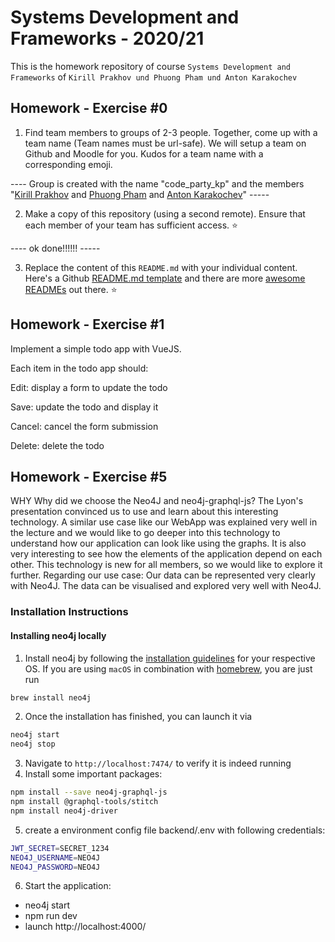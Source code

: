 # Systems Development and Frameworks - 2020/21

This is the homework repository of course `Systems Development and Frameworks` of `Kirill Prakhov und Phuong Pham und Anton Karakochev`

## Homework - Exercise #0

1. Find team members to groups of 2-3 people. Together, come up with a team name (Team names must be url-safe). We will setup a team on Github and Moodle for you. Kudos for a team name with a corresponding emoji.

---- Group is created with the name "code_party_kp" and the members "[Kirill Prakhov](https://github.com/kipmann) and [Phuong Pham](https://github.com/jingyophuong) and [Anton Karakochev](https://github.com/KarakoA)" -----

2. Make a copy of this repository (using a second remote). Ensure that each member of your team has sufficient access. :star:

---- ok done!!!!!! -----

3. Replace the content of this `README.md` with your individual content. Here's a Github [README.md template](https://github.com/othneildrew/Best-README-Template) and there are more [awesome READMEs](https://github.com/matiassingers/awesome-readme) out there. :star:

## Homework - Exercise #1

Implement a simple todo app with VueJS.

Each item in the todo app should:

Edit: display a form to update the todo

Save: update the todo and display it

Cancel: cancel the form submission

Delete: delete the todo

## Homework - Exercise #5
WHY
Why did we choose the Neo4J and neo4j-graphql-js? The Lyon's presentation convinced us to use and learn about this interesting technology. A similar use case like our WebApp was explained very well in the lecture and we would like to go deeper into this technology to understand how our application can look like using the graphs. It is also very interesting to see how the elements of the application depend on each other. This technology is new for all members, so we would like to explore it further. Regarding our use case: Our data can be represented very clearly with Neo4J. The data can be visualised and explored very well with Neo4J.

### Installation Instructions

#### Installing neo4j locally

1. Install neo4j by following the [installation guidelines](https://neo4j.com/docs/operations-manual/current/installation/) for your respective OS. If you are using `macOS` in combination with [homebrew](https://brew.sh/), you are just run
```bash
brew install neo4j
```
2. Once the installation has finished, you can launch it via
```bash
neo4j start
neo4j stop
```
3. Navigate to `http://localhost:7474/` to verify it is indeed running
4. Install some important packages:
```bash
npm install --save neo4j-graphql-js
npm install @graphql-tools/stitch
npm install neo4j-driver
```
5. create a environment config file backend/.env with following credentials:
```bash
JWT_SECRET=SECRET_1234
NEO4J_USERNAME=NEO4J
NEO4J_PASSWORD=NEO4J
```
6. Start the application:
- neo4j start
- npm run dev
- launch http://localhost:4000/
